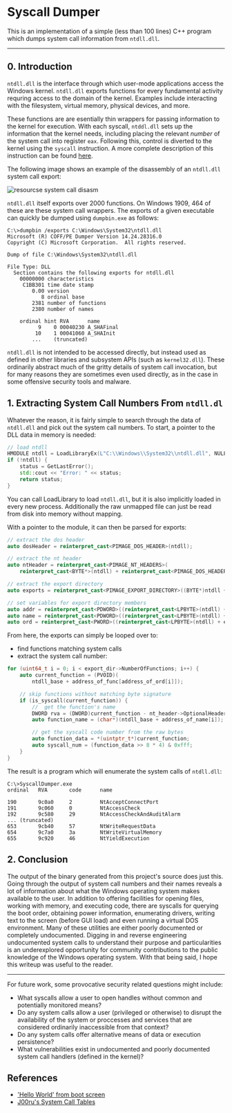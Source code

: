 # Syscall Dumper

This is an implementation of a simple (less than 100 lines) C++ program which dumps system call information from `ntdll.dll`.

---

## 0. Introduction

`ntdll.dll` is the interface through which user-mode applications access the Windows kernel. `ntdll.dll` exports functions for every fundamental activity requring access to the domain of the kernel. Examples include interacting with the filesystem, virtual memory, physical devices, and more.

These functions are are esentially thin wrappers for passing information to the kernel for execution. With each syscall, `ntddl.dll` sets up the information that the kernel needs, including placing the relevant _number_ of the system call into register `eax`. Following this, control is diverted to the kernel using the `syscall` instruction. A more complete description of this instruction can be found [here](https://www.felixcloutier.com/x86/syscall).

The following image shows an example of the disassembly of an `ntdll.dll` system call export:

![resourcse system call disasm](resources/ntdll_syscall_wrapper.png)

`ntdll.dll` itself exports over 2000 functions. On Windows 1909, 464 of these are these system call wrappers. The exports of a given executable can quickly be dumped using `dumpbin.exe` as follows:

```
C:\>dumpbin /exports C:\Windows\System32\ntdll.dll
Microsoft (R) COFF/PE Dumper Version 14.24.28316.0
Copyright (C) Microsoft Corporation.  All rights reserved.

Dump of file C:\Windows\System32\ntdll.dll

File Type: DLL
  Section contains the following exports for ntdll.dll
    00000000 characteristics
     C1BB301 time date stamp
        0.00 version
           8 ordinal base
        2381 number of functions
        2380 number of names

    ordinal hint RVA      name
          9    0 00040230 A_SHAFinal
         10    1 00041060 A_SHAInit
        ...    (truncated)
```

`ntdll.dll` is not intended to be accessed directly, but instead used as defined in other libraries and subsystem APIs (such as `kernel32.dll`). These ordinarily abstract much of the gritty details of system call invocation, but for many reasons they are sometimes even used directly, as in the case in some offensive security tools and malware. 

## 1. Extracting System Call Numbers From `ntdll.dl`

Whatever the reason, it is fairly simple to search through the data of `ntdll.dll` and pick out the system call numbers. To start, a pointer to the DLL data in memory is needed:

```c++
// load ntdll
HMODULE ntdll = LoadLibraryEx(L"C:\\Windows\\System32\\ntdll.dll", NULL, LOAD_LIBRARY_AS_DATAFILE);
if (!ntdll) {
    status = GetLastError();
    std::cout << "Error: " << status;
    return status;
}
```

You can call LoadLibrary to load `ntdll.dll`, but it is also implicitly loaded in every new process. Additionally the raw unmapped file can just be read from disk into memory without mapping. 

With a pointer to the module, it can then be parsed for exports:

```c++
// extract the dos header
auto dosHeader = reinterpret_cast<PIMAGE_DOS_HEADER>(ntdll);

// extract the nt header
auto ntHeader = reinterpret_cast<PIMAGE_NT_HEADERS>(
    reinterpret_cast<BYTE*>(ntdll) + reinterpret_cast<PIMAGE_DOS_HEADER>(ntdll)->e_lfanew);

// extract the export directory
auto exports = reinterpret_cast<PIMAGE_EXPORT_DIRECTORY>((BYTE*)ntdll + ntHeader->OptionalHeader.DataDirectory[IMAGE_DIRECTORY_ENTRY_EXPORT].VirtualAddress);

// set variables for export directory members
auto addr = reinterpret_cast<PDWORD>((reinterpret_cast<LPBYTE>(ntdll) + exports->AddressOfFunctions));
auto name = reinterpret_cast<PDWORD>((reinterpret_cast<LPBYTE>(ntdll) + exports->AddressOfNames));
auto ord = reinterpret_cast<PWORD>((reinterpret_cast<LPBYTE>(ntdll) + exports->AddressOfNameOrdinals));
```

From here, the exports can simply be looped over to:
- find functions matching system calls
- extract the system call number:

```c++
for (uint64_t i = 0; i < export_dir->NumberOfFunctions; i++) {
    auto current_function = (PVOID)(
        ntdll_base + address_of_func[address_of_ord[i]]);

    // skip functions without matching byte signature
    if (is_syscall(current_function)) {           
        //  get the function's name
        DWORD rva = (DWORD)current_function - nt_header->OptionalHeader.ImageBase;
        auto function_name = (char*)(ntdll_base + address_of_name[i]);

        // get the syscall code number from the raw bytes
        auto function_data = *(uintptr_t*)current_function;
        auto syscall_num = (function_data >> 8 * 4) & 0xfff;
    }
}
```

The result is a program which will enumerate the system calls of `ntdll.dll`:

```
C:\>SyscallDumper.exe
ordinal   RVA       code      name

190       9c0a0     2         NtAcceptConnectPort
191       9c060     0         NtAccessCheck
192       9c580     29        NtAccessCheckAndAuditAlarm
... (truncated)
653       9cb40     57        NtWriteRequestData
654       9c7a0     3a        NtWriteVirtualMemory
655       9c920     46        NtYieldExecution
```

## 2. Conclusion

The output of the binary generated from this project's source does just this. Going through the output of system call numbers and their names reveals a lot of information about what the Windows operating system makes available to the user. In addition to offering facilities for opening files, working with memory, and executing code, there are syscalls for querying the boot order, obtaining power information, enumerating drivers, writing text to the screen (before GUI load) and even running a virtual DOS environment. Many of these utilities are either poorly documented or completely undocumented. Digging in and reverse engineering undocumented system calls to understand their purpose and particularities is an underexplored opportunity for community contributions to the public knowledge of the Windows operating system. With that being said, I hope this writeup was useful to the reader.

---

For future work, some provocative security related questions might include:

- What syscalls allow a user to open handles without common and potentially monitored means?
- Do any system calls allow a user (privileged or otherwise) to disrupt the availability of the system or proccesses and services that are considered ordinarily inaccessible from that context?
- Do any system calls offer alternative means of data or execution persistence?
- What vulnerabilities exist in undocumented and poorly documented system call handlers (defined in the kernel)?

## References
- ['Hello World' from boot screen](https://munin.uit.no/bitstream/handle/10037/7810/thesis.pdf?sequence=2)
- [J00ru's System Call Tables](https://j00ru.vexillium.org/syscalls/nt/64/)
